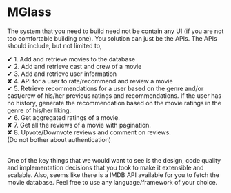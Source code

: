 MGlass
======================

The system that you need to build need not be contain any UI​ ​(if you are not too comfortable building one). You solution can just be the APIs. The APIs should include, but not limited to,

✔ 1. Add and retrieve movies to the database<br/>
✔ 2. Add and retrieve cast and crew of a movie<br/>
✔ 3. Add and retrieve user information<br/>
✘ 4. API for a user to rate/recommend  and review a movie<br/>
✔ 5. Retrieve recommendations for a user based on the genre and/or cast/crew of his/her previous ratings and recommendations. If the user has no history, generate the recommendation based on the movie ratings in the genre of his/her liking.<br/>
✔ 6. Get aggregated ratings of a movie.<br/>
✘ 7. Get all the reviews of a movie with pagination.<br/>
✘ 8. Upvote/Downvote reviews and comment on reviews.<br/>
(Do not bother about authentication)<br/><br/>
<p>
One of the key things that we would want to see ​is ​the desig​n,​ code quality and implementation decisions that you took to make it extensible and scalable. Also, seems like there is a IMDB API available for you to fetch the movie database. Feel free to use any language/framework of your choice.</p>
